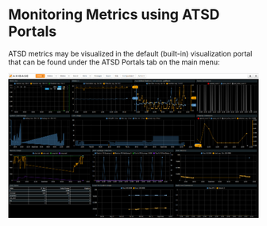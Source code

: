 # Monitoring Metrics using ATSD Portals

ATSD metrics may be visualized in the default (built-in) visualization
portal that can be found under the ATSD Portals tab on the main menu:

![](images/atsd_portal.png "atsd_default_portal")

